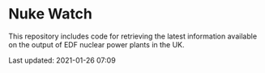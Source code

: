 # Nuke Watch

This repository includes code for retrieving the latest information available on the output of EDF nuclear power plants in the UK.

Last updated: 2021-01-26 07:09